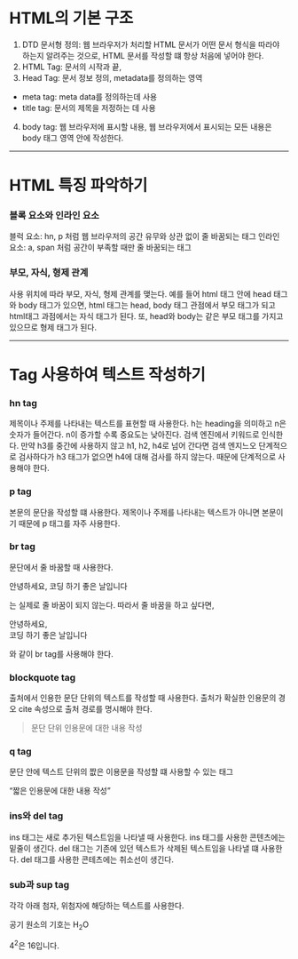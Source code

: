 # HTML의 기본 구조

1. DTD 문서형 정의: 웹 브라우저가 처리할 HTML 문서가 어떤 문서 형식을 따라야 하는지 알려주는 것으로, HTML 문서를 작성할 떄 항상 처음에 넣어야 한다. 
2. HTML Tag: 문서의 시작과 끝, 
3. Head Tag: 문서 정보 정의, metadata를 정의하는 영역
- meta tag: meta data를 정의하는데 사용
- title tag: 문서의 제목을 저정하는 데 사용
4. body tag: 웹 브라우저에 표시할 내용, 웹 브라우저에서 표시되는 모든 내용은 body 태그 영역 안에 작성한다.

---
# HTML 특징 파악하기

### 블록 요소와 인라인 요소
블럭 요소: hn, p 처럼 웹 브라우저의 공간 유무와 상관 없이 줄 바꿈되는 태그
인라인 요소: a, span 처럼 공간이 부족할 때만 줄 바꿈되는 태그

### 부모, 자식, 형제 관계
사용 위치에 따라 부모, 자식, 형제 관계를 맺는다. 예를 들어 html 태그 안에 head 태그와 body 태그가 있으면, html 태그는 head, body 태그 관점에서 부모 태그가 되고 html태그 과점에서는 자식 태그가 된다. 또, head와 body는 같은 부모 태그를 가지고 있으므로 형제 태그가 된다.

--- 
# Tag 사용하여 텍스트 작성하기

### hn tag
제목이나 주제를 나타내는 텍스트를 표현할 때 사용한다. h는 heading을 의미하고 n은 숫자가 들어간다. n이 증가할 수록 중요도는 낮아진다.
검색 엔진에서 키워드로 인식한다. 만약 h3를 중간에 사용하지 않고 h1, h2, h4로 넘어 간다면 검색 엔지느오 단계적으로 검사하다가 h3 태그가 없으면 h4에 대해 검사를 하지 않는다. 때문에 단계적으로 사용해야 한다.

### p tag
본문의 문단을 작성할 떄 사용한다. 제목이나 주제를 나타내는 텍스트가 아니면 본문이기 때문에 p 태그를 자주 사용한다.

### br tag
문단에서 줄 바꿈할 때 사용한다. 
<p>안녕하세요,
코딩 하기 좋은 날입니다</p>는 실제로 줄 바꿈이 되지 않는다.
따라서 줄 바꿈을 하고 싶다면,
<p>안녕하세요,<br>
코딩 하기 좋은 날입니다</p>와 같이 br tag를 사용해야 한다.

### blockquote tag
출처에서 인용한 문단 단위의 텍스트를 작성할 때 사용한다. 출처가 확실한 인용문의 경오 cite 속성으로 출처 경로를 명시해야 한다.
<blockquote cite = "출처 URL">
<p>문단 단위 인용문에 대한 내용 작성</p>
</blockquote>

### q tag
문단 안에 텍스트 단위의 짮은 이용문을 작성할 떄 사용할 수 있는 태그
<p>
<q cite = "출처 URL">짧은 인용문에 대한 내용 작성</q></p>

### ins와 del tag
ins 태그는 새로 추가된 텍스트임을 나타낼 때 사용한다. ins 태그를 사용한 콘텐츠에는 밑줄이 생긴다.
del 태그는 기존에 있던 텍스트가 삭제된 텍스트임을 나타낼 떄 사용한다. del 태그를 사용한 콘테츠에는 취소선이 생긴다.

### sub과 sup tag
각각 아래 첨자, 위첨자에 해당하는 텍스트를 사용한다.
<p>공기 원소의 기호는 H<sub>2</sub>O</p>
<p>4<sup>2</sup>은 16입니다.</p>